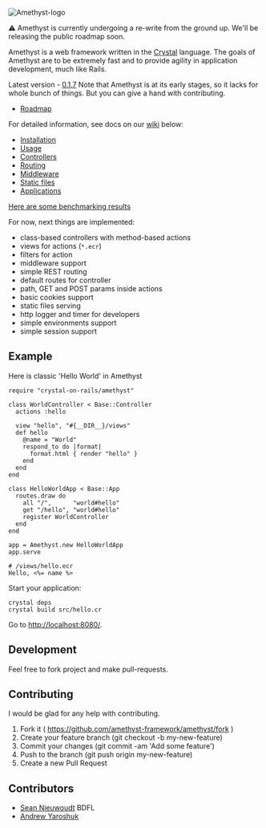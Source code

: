 ![Amethyst-logo](http://s019.radikal.ru/i635/1506/28/bac4764b9e03.png)

:warning: Amethyst is currently undergoing a re-write from the ground up. We'll be releasing the public roadmap soon.

Amethyst is a web framework written in the [Crystal](https://github.com/manastech/crystal) language. The goals of Amethyst are to be extremely fast and to provide agility in application development, much like Rails. 

Latest version - [0.1.7](https://github.com/amethyst-framework/amethyst/releases/tag/v0.1.7)
Note that Amethyst is at its early stages, so it lacks for whole bunch of things. But you can give a hand with contributing.
* [Roadmap](https://github.com/Codcore/Amethyst/wiki/Roadmap)

For detailed information, see docs on our [wiki](https://github.com/amethyst-framework/amethyst/wiki) below:

* [Installation](https://github.com/amethyst-framework/amethyst/wiki/Installation)
* [Usage](https://github.com/amethyst-framework/amethyst/wiki/Usage)
* [Controllers](https://github.com/amethyst-framework/amethyst/wiki/Controllers)
* [Routing](https://github.com/amethyst-framework/amethyst/wiki/Routing)
* [Middleware](https://github.com/amethyst-framework/amethyst/wiki/Middleware)
* [Static files](https://github.com/amethyst-framework/amethyst/wiki/StaticFiles)
* [Applications](https://github.com/amethyst-framework/amethyst/wiki/Applications)


[Here are some benchmarking results](https://gist.github.com/Codcore/0c7a331b69eed542fb78)

For now, next things are implemented:
* class-based controllers with method-based actions
* views for actions (`*.ecr`)
* filters for action
* middleware support
* simple REST routing
* default routes for controller
* path, GET and POST params inside actions
* basic cookies support
* static files serving
* http logger and timer for developers
* simple environments support
* simple session support

## Example
Here is classic 'Hello World' in Amethyst
```crystal
require "crystal-on-rails/amethyst"

class WorldController < Base::Controller
  actions :hello

  view "hello", "#{__DIR__}/views"
  def hello
    @name = "World"
    respond_to do |format|
      format.html { render "hello" }
    end
  end
end

class HelloWorldApp < Base::App
  routes.draw do
    all "/",      "world#hello"
    get "/hello", "world#hello"
    register WorldController
  end
end

app = Amethyst.new HelloWorldApp
app.serve

# /views/hello.ecr
Hello, <%= name %>
```

Start your application:

```
crystal deps
crystal build src/hello.cr
```

Go to [http://localhost:8080/](http://localhost:8080/).

## Development

Feel free to fork project and make pull-requests.

## Contributing

I would be glad for any help with contributing.

1. Fork it ( https://github.com/amethyst-framework/amethyst/fork )
2. Create your feature branch (git checkout -b my-new-feature)
3. Commit your changes (git commit -am 'Add some feature')
4. Push to the branch (git push origin my-new-feature)
5. Create a new Pull Request


## Contributors

- [Sean Nieuwoudt](https://github.com/SeanNieuwoudt) BDFL
- [Andrew Yaroshuk](https://github.com/Codcore)

